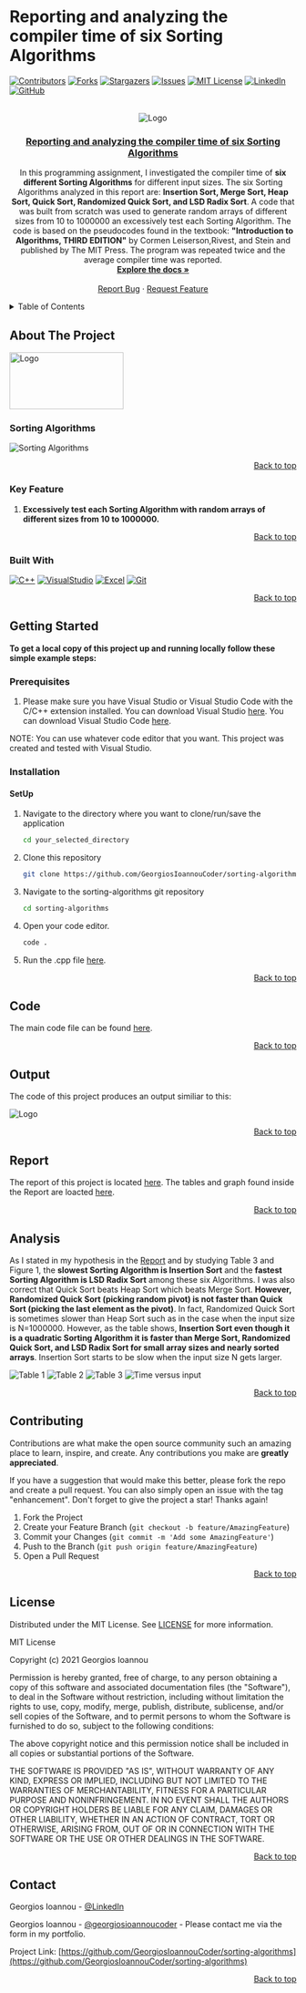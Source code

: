 # Reporting and analyzing the compiler time of six Sorting Algorithms
<a name="readme-top"></a>

[![Contributors][contributors-shield]][contributors-url]
[![Forks][forks-shield]][forks-url]
[![Stargazers][stars-shield]][stars-url]
[![Issues][issues-shield]][issues-url]
[![MIT License][license-shield]][license-url]
[![LinkedIn][linkedin-shield]][linkedin-url]
[![GitHub][github-shield]][github-url]

<br />
<div align="center">
  <img src="logo.jpg" alt="Logo">

<h3 align="center"><a href="https://github.com/GeorgiosIoannouCoder/sorting-algorithms/blob/main/Ioannou_Report.pdf">Reporting and analyzing the compiler time of six Sorting Algorithms</a></h3>

  <p align="center">
    In this programming assignment, I investigated the compiler time of <b>six different Sorting Algorithms</b> for different input sizes. The six Sorting Algorithms analyzed in this report are: <b>Insertion Sort, Merge Sort, Heap Sort, Quick Sort, Randomized Quick Sort, and LSD Radix Sort</b>. A code that was built from scratch was used to generate random arrays of different sizes from 10 to 1000000 an excessively test each Sorting Algorithm. The code is based on the pseudocodes found in the textbook: <b>"Introduction to Algorithms, THIRD EDITION"</b> by Cormen Leiserson,Rivest, and Stein and published by The MIT Press. The program was repeated twice and the average compiler time was reported.
    <br />
    <a href="https://github.com/GeorgiosIoannouCoder/sorting-algorithms"><strong>Explore the docs »</strong></a>
    <br />
    <br />
    <a href="https://github.com/GeorgiosIoannouCoder/sorting-algorithms/issues">Report Bug</a>
    ·
    <a href="https://github.com/GeorgiosIoannouCoder/sorting-algorithms/issues">Request Feature</a>
  </p>
</div>

<details>
  <summary>Table of Contents</summary>
  <ol>
    <li>
      <a href="#about-the-project">About The Project</a>
      <ul>
        <li><a href="#sorting-algorithms">Sorting Algorithms</a></li>
        <li><a href="#key-feature">Key Feature</a></li>
        <li><a href="#built-with">Built With</a></li>
      </ul>
    </li>
    <li>
      <a href="#getting-started">Getting Started</a>
      <ul>
        <li><a href="#prerequisites">Prerequisites</a></li>
        <li><a href="#installation">Installation</a></li>
      </ul>
    </li>
    <li><a href="#code">Code</a></li>
    <li><a href="#output">Output</a></li>
    <li><a href="#report">Report</a></li>
    <li><a href="#analysis">Analysis</a></li>
    <li><a href="#contributing">Contributing</a></li>
    <li><a href="#license">License</a></li>
    <li><a href="#contact">Contact</a></li>
  </ol>
</details>

## About The Project

<img src="logo.jpg" alt="Logo" width="200" height="100">

### Sorting Algorithms

<img src="time_complexity.png" alt="Sorting Algorithms">

<p align="right"><a href="#readme-top">Back to top</a></p>


### Key Feature

1. **Excessively test each Sorting Algorithm with random arrays of different sizes from 10 to 1000000.**

<p align="right"><a href="#readme-top">Back to top</a></p>

### Built With

[![C++][C++]][C++-url]
[![VisualStudio][VisualStudio]][VisualStudio-url]
[![Excel][Excel]][Excel-url]
[![Git][Git]][Git-url]

<p align="right"><a href="#readme-top">Back to top</a></p>

## Getting Started

**To get a local copy of this project up and running locally follow these simple example steps:**

### Prerequisites

1. Please make sure you have Visual Studio or Visual Studio Code with the C/C++ extension installed. You can download Visual Studio [here](https://visualstudio.microsoft.com/downloads/). You can download Visual Studio Code [here](https://code.visualstudio.com/download).

NOTE: You can use whatever code editor that you want. This project was created and tested with Visual Studio.

### Installation

#### SetUp

1. Navigate to the directory where you want to clone/run/save the application

    ```sh
    cd your_selected_directory
    ```

2. Clone this repository

   ```sh
   git clone https://github.com/GeorgiosIoannouCoder/sorting-algorithms.git
   ```

3. Navigate to the sorting-algorithms git repository

   ```sh
   cd sorting-algorithms
   ```

4. Open your code editor.

   ```sh
   code .
   ```

5. Run the .cpp file [here](https://github.com/GeorgiosIoannouCoder/sorting-algorithms/blob/main/Ioannou_Sorting_Algorithms.cpp).
   
<p align="right"><a href="#readme-top">Back to top</a></p>

## Code

The main code file can be found [here](https://github.com/GeorgiosIoannouCoder/sorting-algorithms/blob/main/Ioannou_Sorting_Algorithms.cpp).

<p align="right"><a href="#readme-top">Back to top</a></p>

## Output

The code of this project produces an output similiar to this:

<img src="Table_1.png" alt="Logo">

<p align="right"><a href="#readme-top">Back to top</a></p>

## Report

The report of this project is located [here](https://github.com/GeorgiosIoannouCoder/sorting-algorithms/blob/main/Ioannou_Report.pdf). The tables and graph found inside the Report are loacted [here](https://github.com/GeorgiosIoannouCoder/sorting-algorithms/blob/main/Tables.xlsx).

<p align="right"><a href="#readme-top">Back to top</a></p>

## Analysis

As I stated in my hypothesis in the [Report](https://github.com/GeorgiosIoannouCoder/sorting-algorithms/blob/main/Ioannou_Report.pdf) and by studying Table 3 and Figure 1, the **slowest Sorting Algorithm is Insertion Sort** and the **fastest Sorting Algorithm is LSD Radix Sort** among these six Algorithms. I was also correct that Quick Sort beats Heap Sort which beats Merge Sort. **However, Randomized Quick Sort (picking random pivot) is not faster than Quick Sort (picking the last element as the pivot)**. In fact, Randomized Quick Sort is sometimes slower than Heap Sort such as in the case when the input size is N=1000000. However, as the table shows, **Insertion Sort even though it is a quadratic Sorting Algorithm it is faster than Merge Sort, Randomized Quick Sort, and LSD Radix Sort for small array sizes and nearly sorted arrays**. Insertion Sort starts to be slow when the input size N gets larger.

<img src="Table_1_excel.png" alt="Table 1">

<img src="Table_2_excel.png" alt="Table 2">

<img src="Table_3_excel.png" alt="Table 3">

<img src="time_vs_input.png" alt="Time versus input">

<p align="right"><a href="#readme-top">Back to top</a></p>

## Contributing

Contributions are what make the open source community such an amazing place to learn, inspire, and create. Any contributions you make are **greatly appreciated**.

If you have a suggestion that would make this better, please fork the repo and create a pull request. You can also simply open an issue with the tag "enhancement".
Don't forget to give the project a star! Thanks again!

1. Fork the Project
2. Create your Feature Branch (`git checkout -b feature/AmazingFeature`)
3. Commit your Changes (`git commit -m 'Add some AmazingFeature'`)
4. Push to the Branch (`git push origin feature/AmazingFeature`)
5. Open a Pull Request

<p align="right"><a href="#readme-top">Back to top</a></p>

## License

Distributed under the MIT License. See [LICENSE](https://github.com/GeorgiosIoannouCoder/sorting-algorithms/blob/master/LICENSE) for more information.

MIT License

Copyright (c) 2021 Georgios Ioannou

Permission is hereby granted, free of charge, to any person obtaining a copy
of this software and associated documentation files (the "Software"), to deal
in the Software without restriction, including without limitation the rights
to use, copy, modify, merge, publish, distribute, sublicense, and/or sell
copies of the Software, and to permit persons to whom the Software is
furnished to do so, subject to the following conditions:

The above copyright notice and this permission notice shall be included in all
copies or substantial portions of the Software.

THE SOFTWARE IS PROVIDED "AS IS", WITHOUT WARRANTY OF ANY KIND, EXPRESS OR
IMPLIED, INCLUDING BUT NOT LIMITED TO THE WARRANTIES OF MERCHANTABILITY,
FITNESS FOR A PARTICULAR PURPOSE AND NONINFRINGEMENT. IN NO EVENT SHALL THE
AUTHORS OR COPYRIGHT HOLDERS BE LIABLE FOR ANY CLAIM, DAMAGES OR OTHER
LIABILITY, WHETHER IN AN ACTION OF CONTRACT, TORT OR OTHERWISE, ARISING FROM,
OUT OF OR IN CONNECTION WITH THE SOFTWARE OR THE USE OR OTHER DEALINGS IN THE
SOFTWARE.

<p align="right"><a href="#readme-top">Back to top</a></p>

## Contact

Georgios Ioannou - [@LinkedIn](https://linkedin.com/in/georgiosioannoucoder)

Georgios Ioannou - [@georgiosioannoucoder](https://georgiosioannoucoder.github.io/) - Please contact me via the form in my portfolio.

Project Link: [https://github.com/GeorgiosIoannouCoder/sorting-algorithms](https://github.com/GeorgiosIoannouCoder/sorting-algorithms)

<p align="right"><a href="#readme-top">Back to top</a></p>

[contributors-shield]: https://img.shields.io/github/contributors/GeorgiosIoannouCoder/sorting-algorithms.svg?style=for-the-badge
[contributors-url]: https://github.com/GeorgiosIoannouCoder/sorting-algorithms/graphs/contributors

[forks-shield]: https://img.shields.io/github/forks/GeorgiosIoannouCoder/sorting-algorithms.svg?style=for-the-badge
[forks-url]: https://github.com/GeorgiosIoannouCoder/sorting-algorithms/network/members

[stars-shield]: https://img.shields.io/github/stars/GeorgiosIoannouCoder/sorting-algorithms.svg?style=for-the-badge
[stars-url]: https://github.com/GeorgiosIoannouCoder/sorting-algorithms/stargazers

[issues-shield]: https://img.shields.io/github/issues/GeorgiosIoannouCoder/sorting-algorithms.svg?style=for-the-badge
[issues-url]: https://github.com/GeorgiosIoannouCoder/sorting-algorithms/issues

[license-shield]: https://img.shields.io/github/license/GeorgiosIoannouCoder/sorting-algorithms.svg?style=for-the-badge
[license-url]: https://github.com/GeorgiosIoannouCoder/sorting-algorithms/blob/master/LICENSE

[linkedin-shield]: https://img.shields.io/badge/-LinkedIn-black.svg?style=for-the-badge&logo=linkedin&colorB=0077B5
[linkedin-url]: https://linkedin.com/in/georgiosioannoucoder

[github-shield]: https://img.shields.io/badge/-GitHub-black.svg?style=for-the-badge&logo=github&colorB=000
[github-url]: https://github.com/GeorgiosIoannouCoder/

[C++]: https://img.shields.io/badge/c++-d5e4f3?style=for-the-badge&logo=cplusplus&logoColor=044f88
[C++-url]: https://cplusplus.com/

[VisualStudio]: https://img.shields.io/badge/visual%20studio-5d2b90?style=for-the-badge&logo=visualstudio&logoColor=ffffff
[VisualStudio-url]: https://visualstudio.microsoft.com/

[Excel]: https://img.shields.io/badge/microsoft%20excel-1d6f42?style=for-the-badge&logo=microsoft
[Excel-url]: https://www.microsoft.com/en-us/microsoft-365

[Git]: https://img.shields.io/badge/git-000000?style=for-the-badge&logo=git&logoColor=orange
[Git-url]: https://git-scm.com/
